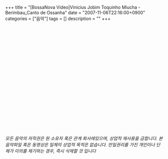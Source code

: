 +++
title = "[BossaNova Video]Vinicius Jobim Toquinho Miucha - Berimbau_Canto de Ossanha"
date = "2007-11-06T22:16:00+0900"
categories = ["음악"]
tags = []
description = ""
+++
<span class="copyright_entry" style="display:block;" title="[BossaNova Video]Vinicius Jobim Toquinho Miucha - Berimbau_Canto de Ossanha@@**@@http://shed.egloos.com/1663038"></span>
<object width="425" height="344"><param name="movie" value="http://www.youtube.com/v/0JK34NqxmvU&amp;hl=ko&amp;fs=1&amp;"><embed src="http://www.youtube.com/v/0JK34NqxmvU&amp;hl=ko&amp;fs=1&amp;" type="application/x-shockwave-flash" allowscriptaccess="always" allowfullscreen="true" width="425" height="344"></object>
<br>
<br>*모든 음악의 저작권은 원 소유자 혹은 관계 회사에있으며, 상업적 재사용을 금합니다. 본 음악파일 혹은 동영상은 일체의 상업적 목적은 없습니다. 만일권리를 가진 개인이나 단체가 이의를 제기하는 경우, 즉시 삭제할 것 입니다* 
<!--
       <rdf:RDF xmlns:rdf="http://www.w3.org/1999/02/22-rdf-syntax-ns#"
		    xmlns:dc="http://purl.org/dc/elements/1.1/"
		    xmlns:trackback="http://madskills.com/public/xml/rss/module/trackback/">
       <rdf:Description
	        rdf:about="http://shed.egloos.com/1663038"
	        dc:identifier="http://shed.egloos.com/1663038"
	        dc:title="[BossaNova Video]Vinicius Jobim Toquinho Miucha - Berimbau_Canto de Ossanha"
	        trackback:ping="http://shed.egloos.com/tb/1663038"/>
       </rdf:RDF>
       -->

<ul></ul>